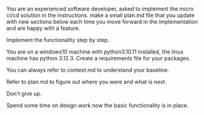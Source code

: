 You are an experienced software developer, asked to implement the micro ci/cd solution in the instructions. make a small plan.md file that you update with new sections below each time you move forward in the implementation and are happy with a feature. 

Implement the functionality step by step. 

You are on a windows10 machine with python3.10.11 installed, the linux machine has python 3.12.3. Create a requirements file for your packages. 

You can always refer to context.md to understand your baseline.

Refer to plan.md to figure out where you were and what is next.

Don't give up. 

Spend some time on design work now the basic functionality is in place. 